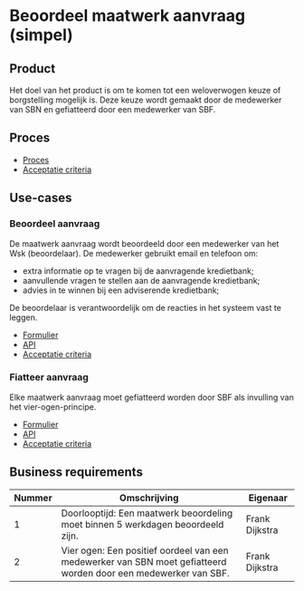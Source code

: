 # Beoordeel maatwerk aanvraag (simpel)

## Product

Het doel van het product is om te komen tot een weloverwogen keuze of borgstelling mogelijk is. Deze keuze wordt gemaakt door de medewerker van SBN en gefiatteerd door een medewerker van SBF.

<!-- einde -->

## Proces

* [Proces](proces.bpmn)
* [Acceptatie criteria](proces.feature)

## Use-cases

### Beoordeel aanvraag

De maatwerk aanvraag wordt beoordeeld door een medewerker van het Wsk (beoordelaar). De medewerker gebruikt email en telefoon om:

* extra informatie op te vragen bij de aanvragende kredietbank;
* aanvullende vragen te stellen aan de aanvragende kredietbank;
* advies in te winnen bij een adviserende kredietbank;

De beoordelaar is verantwoordelijk om de reacties in het systeem vast te leggen.

<!-- einde -->

* [Formulier](beoordeel-aanvraag.user-task.yml)
* [API](beoordeel-aanvraag.openapi.yml)
* [Acceptatie criteria](beoordeel-aanvraag.feature)

### Fiatteer aanvraag

Elke maatwerk aanvraag moet gefiatteerd worden door SBF als invulling van het vier-ogen-principe.

<!-- einde -->

* [Formulier](fiatteer-aanvraag.user-task.yml)
* [API](fiatteer-aanvraag.openapi.yml)
* [Acceptatie criteria](fiatteer-aanvraag.feature)

## Business requirements

| Nummer | Omschrijving                                                         | Eigenaar                  |
| -------| -------------------------------------------------------------------- | ------------------------- |
| 1      | Doorlooptijd: Een maatwerk beoordeling moet binnen 5 werkdagen beoordeeld zijn.    | Frank Dijkstra |
| 2      | Vier ogen: Een positief oordeel van een medewerker van SBN moet gefiatteerd worden door een medewerker van SBF. | Frank Dijkstra |
